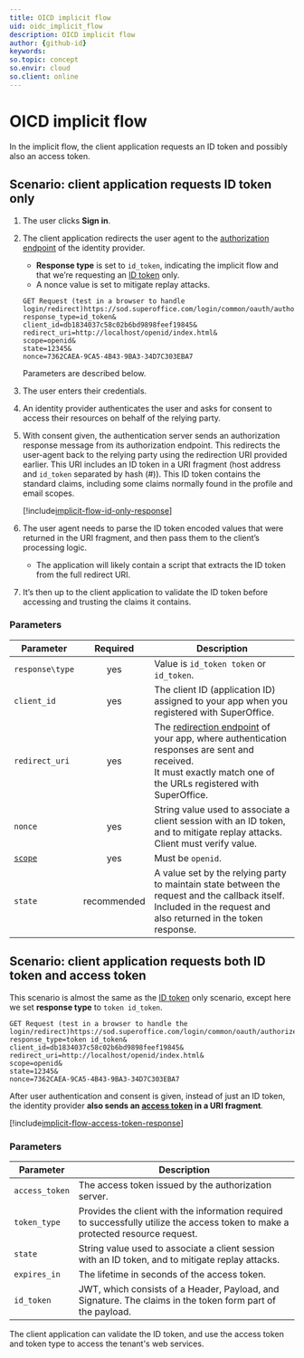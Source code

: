 ```yaml
---
title: OICD implicit flow
uid: oidc_implicit_flow
description: OICD implicit flow
author: {github-id}
keywords:
so.topic: concept
so.envir: cloud
so.client: online
---
```


# OICD implicit flow

In the implicit flow, the client application requests an ID token and possibly also an access token.  

## Scenario: client application requests ID token only

1. The user clicks **Sign in**.

2. The client application redirects the user agent to the [authorization endpoint][1] of the identity provider.
    * **Response type** is set to `id_token`, indicating the implicit flow and that we’re requesting an [ID token][2] only.
    * A nonce value is set to mitigate replay attacks.

    ```http
    GET Request (test in a browser to handle login/redirect)https://sod.superoffice.com/login/common/oauth/authorize?
    response_type=id_token&
    client_id=db1834037c58c02b6bd9898feef19845&
    redirect_uri=http://localhost/openid/index.html&
    scope=openid&
    state=12345&
    nonce=7362CAEA-9CA5-4B43-9BA3-34D7C303EBA7
    ```

    Parameters are described below.

3. The user enters their credentials.

4. An identity provider authenticates the user and asks for consent to access their resources on behalf of the relying party.

5. With consent given, the authentication server sends an authorization response message from its authorization endpoint. This redirects the user-agent back to the relying party using the redirection URI provided earlier. This URI includes an ID token in a URI fragment (host address and `id_token` separated by hash (#)). This ID token contains the standard claims, including some claims normally found in the profile and email scopes.

    [!include[implicit-flow-id-only-response](./includes/implicit-flow-id-only-response.md)]

6. The user agent needs to parse the ID token encoded values that were returned in the URI fragment, and then pass them to the client’s processing logic.
    * The application will likely contain a script that extracts the ID token from the full redirect URI.

7. It’s then up to the client application to validate the ID token before accessing and trusting the claims it contains.

### Parameters

| Parameter | Required | Description |
|-----------|:--------:|-------------|
| `response\type` | yes | Value is `id_token token` or `id_token`.
| `client_id` | yes | The client ID (application ID) assigned to your app when you registered with SuperOffice. |
| `redirect_uri` | yes| The [redirection endpoint][4] of your app, where authentication responses are sent and received.<br>It must exactly match one of the URLs registered with SuperOffice.
| `nonce` | yes | String value used to associate a client session with an ID token, and to mitigate replay attacks.<br>Client must verify value. |
| [`scope`][3] | yes | Must be `openid`. |
| `state` | recommended | A value set by the relying party to maintain state between the request and the callback itself.<br>Included in the request and also returned in the token response. |

## Scenario: client application requests both ID token and access token

This scenario is almost the same as the [ID token][2] only scenario, except here we set **response type** to `token id_token`.

```http
GET Request (test in a browser to handle the login/redirect)https://sod.superoffice.com/login/common/oauth/authorize?
response_type=token id_token&
client_id=db1834037c58c02b6bd9898feef19845&
redirect_uri=http://localhost/openid/index.html&
scope=openid&
state=12345&
nonce=7362CAEA-9CA5-4B43-9BA3-34D7C303EBA7
```

After user authentication and consent is given, instead of just an ID token, the identity provider **also sends an [access token][5] in a URI fragment**.

[!include[implicit-flow-access-token-response](./includes/implicit-flow-access-token-response.md)]

### Parameters

| Parameter | Description |
|-----------|-------------|
| `access_token` | The access token issued by the authorization server. |
| `token_type` | Provides the client with the information required to successfully utilize the access token to make a protected resource request. |
| `state` | String value used to associate a client session with an ID token, and to mitigate replay attacks. |
| `expires_in` | The lifetime in seconds of the access token. |
| `id_token` | JWT, which consists of a Header, Payload, and Signature. The claims in the token form part of the payload. |

The client application can validate the ID token, and use the access token and token type to access the tenant's web services.

<!-- Referenced links -->
[1]: endpoints.md
[2]: ../../tokens/id-token.md
[3]: claims-scope.md
[4]: ../../../../../superoffice-docs/docs/apps/redirects/index.md
[5]: ../../tokens/access-token.md
